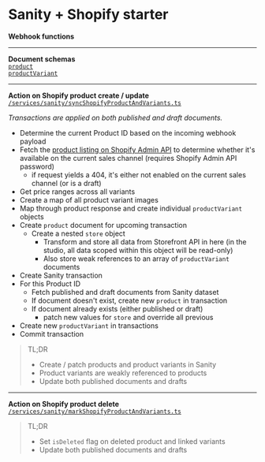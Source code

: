 # Sanity + Shopify starter

**Webhook functions**

---

**Document schemas**  
[`product`](../sanity-studio/schemas/documents/product.tsx)  
[`productVariant`](../sanity-studio/schemas/documents/productVariant.tsx)

---

**Action on Shopify product create / update**  
[`/services/sanity/syncShopifyProductAndVariants.ts`](./services/sanity/syncShopifyProductAndVariants.ts)

_Transactions are applied on both published and draft documents._

- Determine the current Product ID based on the incoming webhook payload
- Fetch the [product listing on Shopify Admin API](https://shopify.dev/api/admin-rest/2021-10/resources/productlisting#[get]/admin/api/2021-10/product_listings/{product_listing_id}.json) to determine whether it's available on the current sales channel (requires Shopify Admin API password)
  - if request yields a 404, it's either not enabled on the current sales channel (or is a draft)
- Get price ranges across all variants
- Create a map of all product variant images
- Map through product response and create individual `productVariant` objects
- Create `product` document for upcoming transaction
  - Create a nested `store` object
    - Transform and store all data from Storefront API in here (in the studio, all data scoped within this object will be read-only)
    - Also store weak references to an array of `productVariant` documents
- Create Sanity transaction
- For this Product ID
  - Fetch published and draft documents from Sanity dataset
  - If document doesn't exist, create new `product` in transaction
  - If document already exists (either published or draft)
    - patch new values for `store` and override all previous
- Create new `productVariant` in transactions
- Commit transaction

> TL;DR
>
> - Create / patch products and product variants in Sanity
> - Product variants are weakly referenced to products
> - Update both published documents and drafts

---

**Action on Shopify product delete**  
[`/services/sanity/markShopifyProductAndVariants.ts`](./services/sanity/markShopifyProductAndVariants.ts)

> TL;DR
>
> - Set `isDeleted` flag on deleted product and linked variants
> - Update both published documents and drafts
